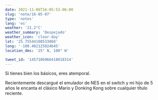 ```yaml
---
date: 2021-11-06T16:05:53-06:00
slug: 'note/16-05-07'
type: 'notes'
lang: 'es'
weather: '21.2°C'
weather_summary: 'Despejado'
weather_icon: 'clear-day'
lat: '25.75544108533868'
long: '-100.402125024645'
location_dms: '25° N, 100° W'

tweet_id: '1457106966418018314'
---
```

Si tienes bien los básicos, eres atemporal.

Recientemente descargué el emulador de NES en el switch y mi hijo de 5 años le encanta el clásico Mario y Donking Kong sobre cualquier título reciente.